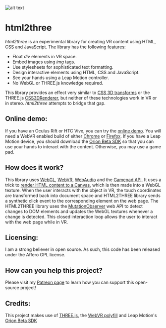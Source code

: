![alt text][logo]

html2three
=============

_html2three_ is an experimental library for creating VR content using HTML, CSS and JavaScript. The library has the following features:

* Float _div_ elements in VR space.
* Embed images using _img_ tags.
* Use stylesheets for sophisticated text formatting.
* Design interactive elements using HTML, CSS and JavaScript.
* See your hands using a Leap Motion controller.
* No WebGL or THREE.js knowledge required.

This library provides an effect very similar to [CSS 3D transforms] or the THREE.js [CSS3DRenderer], but neither of these technologies work in VR or in stereo. _html2three_ attempts to bridge that gap.

## Online demo:

If you have an Oculus Rift or HTC Vive, you can try the [online demo](http://marciot.com/html2three). You will need a  WebVR enabled build of either [Chrome] or [Firefox]. If you have a Leap Motion device, you should download the [Orion Beta SDK] so that you can use your hands to interact with the content. Otherwise, you may use a game pad.

## How does it work?

This library uses [WebGL], [WebVR], [WebAudio] and the [Gamepad API]. It uses a trick to [render HTML content to a Canvas], which is then made into a WebGL texture. When the user interacts with the object in VR, the touch coordinates are transformed back into document space and HTML2THREE library sends a synthetic click event to the corresponding element on the web page. The HTML2THREE library uses the [MutationObserver] web API to detect changes to DOM elements and updates the WebGL textures whenever a change is detected. This closed interaction loop allows the user to interact with the web page while in VR.

## Licensing:

I am a strong believer in open source. As such, this code has been released under the Affero GPL license.

## How can you help this project?

Please visit my [Patreon page] to learn how you can support this open-source project!

## Credits:

This project makes use of [THREE.js], the [WebVR polyfill] and Leap Motion's [Orion Beta SDK]

[logo]: https://github.com/marciot/html2three/raw/master/artwork/banner.png "A screenshot of the html2three demo using a Leap Motion controller"
[Patreon page]: https://www.patreon.com/marciot
[Chrome]: https://webvr.info/get-chrome/
[Firefox]: https://mozvr.com/
[render HTML content to a Canvas]:https://developer.mozilla.org/en-US/docs/Web/API/Canvas_API/Drawing_DOM_objects_into_a_canvas
[THREE.js]: https://threejs.org
[CSS 3D transforms]: http://www.w3schools.com/css/css3_3dtransforms.asp
[CSS3DRenderer]: https://threejs.org/examples/css3d_periodictable.html
[WebVR polyfill]: https://github.com/googlevr/webvr-polyfill
[WebGL]: https://www.khronos.org/webgl
[WebVR]: https://webvr.info
[WebAudio]: https://developer.mozilla.org/en-US/docs/Web/API/Web_Audio_API
[Gamepad API]: https://developer.mozilla.org/en-US/docs/Web/API/Gamepad_API/Using_the_Gamepad_API
[MutationObserver]: https://developer.mozilla.org/en-US/docs/Web/API/MutationObserver
[Orion Beta SDK]:https://developer.leapmotion.com/get-started
